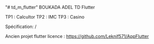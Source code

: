 "# td_m_flutter" 
BOUKADA ADEL 
TD Flutter

TP1 : Calcultor
TP2 : IMC
TP3 : Casino


Spécification:
/

Ancien projet flutter licence :
https://github.com/Leknif571/AppFlutter
